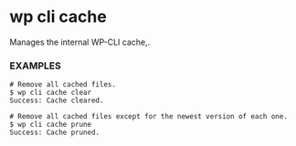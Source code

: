 # wp cli cache

Manages the internal WP-CLI cache,.

### EXAMPLES

    # Remove all cached files.
    $ wp cli cache clear
    Success: Cache cleared.

    # Remove all cached files except for the newest version of each one.
    $ wp cli cache prune
    Success: Cache pruned.

